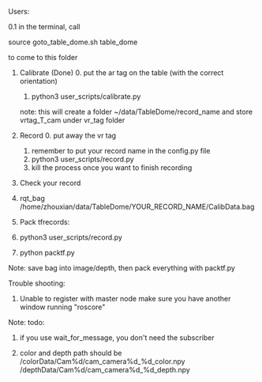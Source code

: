 Users:


0.1 in the terminal, call

   source goto_table_dome.sh
   table_dome

   to come to this folder

1. Calibrate (Done)
   0. put the ar tag on the table (with the correct orientation)
   1. python3 user_scripts/calibrate.py

   note: this will create a folder ~/data/TableDome/record_name
   and store vrtag_T_cam under vr_tag folder


2. Record
   0. put away the vr tag
   1. remember to put your record name in the config.py file
   2. python3 user_scripts/record.py
   3. kill the process once you want to finish recording


3. Check your record
  1. rqt_bag /home/zhouxian/data/TableDome/YOUR_RECORD_NAME/CalibData.bag

4. Pack tfrecords:
  1. python3 user_scripts/record.py
  1. python packtf.py

  Note: save bag into image/depth, then pack everything with packtf.py



Trouble shooting:
1. Unable to register with master node
  make sure you have another window running "roscore"


Note:
todo:
1. if you use wait_for_message, you don't need the subscriber

2. color and depth path should be /colorData/Cam%d/cam_camera%d_%d_color.npy
                                  /depthData/Cam%d/cam_camera%d_%d_depth.npy